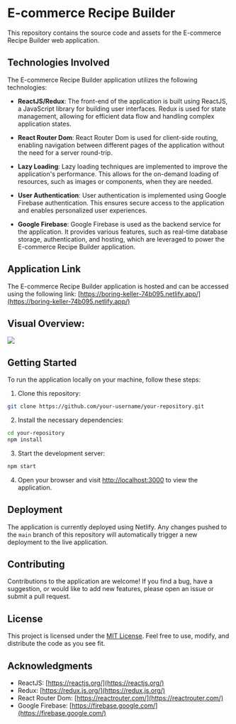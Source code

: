 # E-commerce Recipe Builder

This repository contains the source code and assets for the E-commerce Recipe Builder web application.

## Technologies Involved

The E-commerce Recipe Builder application utilizes the following technologies:

- **ReactJS/Redux**: The front-end of the application is built using ReactJS, a JavaScript library for building user interfaces. Redux is used for state management, allowing for efficient data flow and handling complex application states.

- **React Router Dom**: React Router Dom is used for client-side routing, enabling navigation between different pages of the application without the need for a server round-trip.

- **Lazy Loading**: Lazy loading techniques are implemented to improve the application's performance. This allows for the on-demand loading of resources, such as images or components, when they are needed.

- **User Authentication**: User authentication is implemented using Google Firebase authentication. This ensures secure access to the application and enables personalized user experiences.

- **Google Firebase**: Google Firebase is used as the backend service for the application. It provides various features, such as real-time database storage, authentication, and hosting, which are leveraged to power the E-commerce Recipe Builder application.

## Application Link

The E-commerce Recipe Builder application is hosted and can be accessed using the following link: [https://boring-keller-74b095.netlify.app/](https://boring-keller-74b095.netlify.app/)

## Visual Overview:
![](20200709_002941.gif)

## Getting Started

To run the application locally on your machine, follow these steps:

1. Clone this repository:

```bash
git clone https://github.com/your-username/your-repository.git
```

2. Install the necessary dependencies:

```bash
cd your-repository
npm install
```

3. Start the development server:

```bash
npm start
```

4. Open your browser and visit [http://localhost:3000](http://localhost:3000) to view the application.

## Deployment

The application is currently deployed using Netlify. Any changes pushed to the `main` branch of this repository will automatically trigger a new deployment to the live application.

## Contributing

Contributions to the application are welcome! If you find a bug, have a suggestion, or would like to add new features, please open an issue or submit a pull request.

## License

This project is licensed under the [MIT License](LICENSE). Feel free to use, modify, and distribute the code as you see fit.

## Acknowledgments

- ReactJS: [https://reactjs.org/](https://reactjs.org/)
- Redux: [https://redux.js.org/](https://redux.js.org/)
- React Router Dom: [https://reactrouter.com/](https://reactrouter.com/)
- Google Firebase: [https://firebase.google.com/](https://firebase.google.com/)
